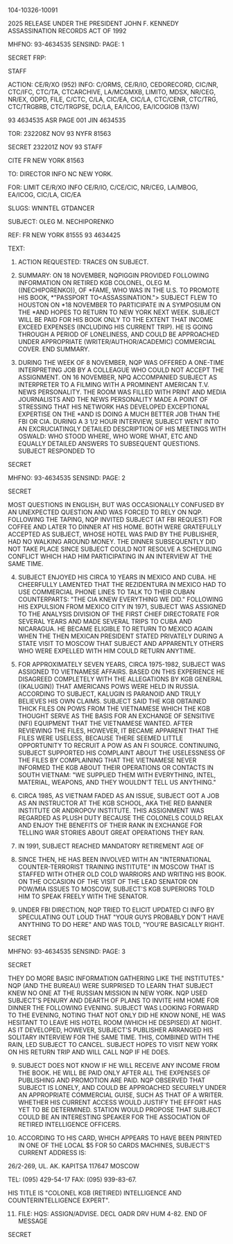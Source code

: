 104-10326-10091

2025 RELEASE UNDER THE PRESIDENT JOHN F. KENNEDY ASSASSINATION RECORDS ACT OF 1992

MHFNO: 93-4634535 SENSIND: PAGE: 1

SECRET FRP:

STAFF

ACTION: CE/R/XO (952) INFO: C/ORMS, CE/R/IO, CEDORECORD, CIC/NR, CTC/IFC,
CTC/TA, CTCARCHIVE, LA/MCGMXB, LIMITO, MDSX, NR/CEG, NR/EX, ODPD, FILE,
C/CTC, C/LA, CIC/EA, CIC/LA, CTC/CENR, CTC/TRG, CTC/TRGBRB, CTC/TRGPSE,
DC/LA, EA/ICOG, EA/ICOGIOB (13/W)

93 4634535 ASR PAGE 001 JIN 4634535

TOR: 232208Z NOV 93 NYFR 81563

SECRET 232201Z NOV 93 STAFF

CITE FR NEW YORK 81563

TO: DIRECTOR INFO NC NEW YORK.

FOR: LIMIT CE/R/XO INFO CE/R/IO, C/CE/CIC, NR/CEG, LA/MBOG,
EA/ICOG, CIC/LA, CIC/EA

SLUGS: WNINTEL GTDANCER

SUBJECT: OLEG M. NECHIPORENKO

REF: FR NEW YORK 81555 93 4634425

TEXT:

1. ACTION REQUESTED: TRACES ON SUBJECT.

2. SUMMARY: ON 18 NOVEMBER, NQPIGGIN PROVIDED FOLLOWING
INFORMATION ON RETIRED KGB COLONEL, OLEG M. ((NECHIPORENKO)), OF
*<LEE HARVEY OSWALD>FAME, WHO WAS IN THE U.S. TO PROMOTE HIS BOOK,
*"PASSPORT TO<ASSASSINATION."> SUBJECT FLEW TO HOUSTON ON
*18 NOVEMBER TO PARTICIPATE IN A SYMPOSIUM ON THE<KENNEDY>
*<ASSASSINATION>AND HOPES TO RETURN TO NEW YORK NEXT WEEK.
SUBJECT WILL BE PAID FOR HIS BOOK ONLY TO THE EXTENT THAT INCOME
EXCEED EXPENSES (INCLUDING HIS CURRENT TRIP). HE IS GOING
THROUGH A PERIOD OF LONELINESS, AND COULD BE APPROACHED UNDER
APPROPRIATE (WRITER/AUTHOR/ACADEMIC) COMMERCIAL COVER. END
SUMMARY.

3. DURING THE WEEK OF 8 NOVEMBER, NQP WAS OFFERED A
ONE-TIME INTERPRETING JOB BY A COLLEAGUE WHO COULD NOT ACCEPT
THE ASSIGNMENT. ON 16 NOVEMBER, NPQ ACCOMPANIED SUBJECT AS
INTERPRETER TO A FILMING WITH A PROMINENT AMERICAN T.V. NEWS
PERSONALITY. THE ROOM WAS FILLED WITH PRINT AND MEDIA
JOURNALISTS AND THE NEWS PERSONALITY MADE A POINT OF STRESSING
THAT HIS NETWORK HAS DEVELOPED EXCEPTIONAL EXPERTISE ON THE
*<KENNEDY ASSASSINATION>AND IS DOING A MUCH BETTER JOB THAN THE
FBI OR CIA. DURING A 3 1/2 HOUR INTERVIEW, SUBJECT WENT INTO AN
EXCRUCIATINGLY DETAILED DESCRIPTION OF HIS MEETINGS WITH
OSWALD: WHO STOOD WHERE, WHO WORE WHAT, ETC AND EQUALLY
DETAILED ANSWERS TO SUBSEQUENT QUESTIONS. SUBJECT RESPONDED TO

SECRET

MHFNO: 93-4634535 SENSIND: PAGE: 2

SECRET

MOST QUESTIONS IN ENGLISH, BUT WAS OCCASIONALLY CONFUSED BY AN
UNEXPECTED QUESTION AND WAS FORCED TO RELY ON NQP. FOLLOWING
THE TAPING, NQP INVITED SUBJECT (AT FBI REQUEST) FOR COFFEE AND
LATER TO DINNER AT HIS HOME. BOTH WERE GRATEFULLY ACCEPTED AS
SUBJECT, WHOSE HOTEL WAS PAID BY THE PUBLISHER, HAD NO WALKING
AROUND MONEY. THE DINNER SUBSEQUENTLY DID NOT TAKE PLACE SINCE
SUBJECT COULD NOT RESOLVE A SCHEDULING CONFLICT WHICH HAD HIM
PARTICIPATING IN AN INTERVIEW AT THE SAME TIME.

4. SUBJECT ENJOYED HIS CIRCA 10 YEARS IN MEXICO AND CUBA.
HE CHEERFULLY LAMENTED THAT THE REZIDENTURA IN MEXICO HAD TO USE
COMMERCIAL PHONE LINES TO TALK TO THEIR CUBAN COUNTERPARTS:
"THE CIA KNEW EVERYTHING WE DID." FOLLOWING HIS EXPULSION FROM
MEXICO CITY IN 1971, SUBJECT WAS ASSIGNED TO THE ANALYSIS
DIVISION OF THE FIRST CHIEF DIRECTORATE FOR SEVERAL YEARS AND
MADE SEVERAL TRIPS TO CUBA AND NICARAGUA. HE BECAME ELIGIBLE TO
RETURN TO MEXICO AGAIN WHEN THE THEN MEXICAN PRESIDENT STATED
PRIVATELY DURING A STATE VISIT TO MOSCOW THAT SUBJECT AND
APPARENTLY OTHERS WHO WERE EXPELLED WITH HIM COULD RETURN
ANYTIME.

5. FOR APPROXIMATELY SEVEN YEARS, CIRCA 1975-1982, SUBJECT
WAS ASSIGNED TO VIETNAMESE AFFAIRS. BASED ON THIS EXPERIENCE HE
DISAGREED COMPLETELY WITH THE ALLEGATIONS BY KGB GENERAL
((KALUGIN)) THAT AMERICANS POWS WERE HELD IN RUSSIA. ACCORDING
TO SUBJECT, KALUGIN IS PARANOID AND TRULY BELIEVES HIS OWN
CLAIMS. SUBJECT SAID THE KGB OBTAINED THICK FILES ON POWS FROM
THE VIETNAMESE WHICH THE KGB THOUGHT SERVE AS THE BASIS FOR AN
EXCHANGE OF SENSITIVE (NFI) EQUIPMENT THAT THE VIETNAMESE
WANTED. AFTER REVIEWING THE FILES, HOWEVER, IT BECAME APPARENT
THAT THE FILES WERE USELESS, BECAUSE THERE SEEMED LITTLE
OPPORTUNITY TO RECRUIT A POW AS AN FI SOURCE. CONTINUING,
SUBJECT SUPPORTED HIS COMPLAINT ABOUT THE USELESSNESS OF THE
FILES BY COMPLAINING THAT THE VIETNAMESE NEVER INFORMED THE KGB
ABOUT THEIR OPERATIONS OR CONTACTS IN SOUTH VIETNAM: "WE
SUPPLIED THEM WITH EVERYTHING, INTEL, MATERIAL, WEAPONS, AND
THEY WOULDN'T TELL US ANYTHING."

6. CIRCA 1985, AS VIETNAM FADED AS AN ISSUE, SUBJECT GOT A
JOB AS AN INSTRUCTOR AT THE KGB SCHOOL, AKA THE RED BANNER
INSTITUTE OR ANDROPOV INSTITUTE. THIS ASSIGNMENT WAS REGARDED
AS PLUSH DUTY BECAUSE THE COLONELS COULD RELAX AND ENJOY THE
BENEFITS OF THEIR RANK IN EXCHANGE FOR TELLING WAR STORIES ABOUT
GREAT OPERATIONS THEY RAN.

7. IN 1991, SUBJECT REACHED MANDATORY RETIREMENT AGE OF
60. SINCE THEN, HE HAS BEEN INVOLVED WITH AN "INTERNATIONAL
COUNTER-TERRORIST TRAINING INSTITUTE" IN MOSCOW THAT IS STAFFED
WITH OTHER OLD COLD WARRIORS AND WRITING HIS BOOK. ON THE
OCCASION OF THE VISIT OF THE LEAD SENATOR ON POW/MIA ISSUES TO
MOSCOW, SUBJECT'S KGB SUPERIORS TOLD HIM TO SPEAK FREELY WITH
THE SENATOR.

8. UNDER FBI DIRECTION, NQP TRIED TO ELICIT UPDATED CI INFO
BY SPECULATING OUT LOUD THAT "YOUR GUYS PROBABLY DON'T HAVE
ANYTHING TO DO HERE" AND WAS TOLD, "YOU'RE BASICALLY RIGHT.

SECRET

MHFNO: 93-4634535 SENSIND: PAGE: 3

SECRET

THEY DO MORE BASIC INFORMATION GATHERING LIKE THE INSTITUTES."
NQP (AND THE BUREAU) WERE SURPRISED TO LEARN THAT SUBJECT KNEW
NO ONE AT THE RUSSIAN MISSION IN NEW YORK. NQP USED SUBJECT'S
PENURY AND DEARTH OF PLANS TO INVITE HIM HOME FOR DINNER THE
FOLLOWING EVENING. SUBJECT WAS LOOKING FORWARD TO THE EVENING,
NOTING THAT NOT ONLY DID HE KNOW NONE, HE WAS HESITANT TO LEAVE
HIS HOTEL ROOM (WHICH HE DESPISED) AT NIGHT. AS IT DEVELOPED,
HOWEVER, SUBJECT'S PUBLISHER ARRANGED HIS SOLITARY INTERVIEW FOR
THE SAME TIME. THIS, COMBINED WITH THE RAIN, LED SUBJECT TO
CANCEL. SUBJECT HOPES TO VISIT NEW YORK ON HIS RETURN TRIP AND
WILL CALL NQP IF HE DOES.

9. SUBJECT DOES NOT KNOW IF HE WILL RECEIVE ANY INCOME FROM
THE BOOK. HE WILL BE PAID ONLY AFTER ALL THE EXPENSES OF
PUBLISHING AND PROMOTION ARE PAID. NQP OBSERVED THAT SUBJECT IS
LONELY, AND COULD BE APPROACHED SECURELY UNDER AN APPROPRIATE
COMMERCIAL GUISE, SUCH AS THAT OF A WRITER. WHETHER HIS CURRENT
ACCESS WOULD JUSTIFY THE EFFORT HAS YET TO BE DETERMINED.
STATION WOULD PROPOSE THAT SUBJECT COULD BE AN INTERESTING
SPEAKER FOR THE ASSOCIATION OF RETIRED INTELLIGENCE OFFICERS.

10. ACCORDING TO HIS CARD, WHICH APPEARS TO HAVE BEEN
PRINTED IN ONE OF THE LOCAL $5 FOR 50 CARDS MACHINES, SUBJECT'S
CURRENT ADDRESS IS:

26/2-269, UL. AK. KAPITSA
117647 MOSCOW

TEL: (095) 429-54-17
FAX: (095) 939-83-67.

HIS TITLE IS "COLONEL KGB (RETIRED) INTELLIGENCE AND
COUNTERINTELLIGENCE EXPERT".

11. FILE: HQS: ASSIGN/ADVISE. DECL OADR DRV HUM 4-82.
END OF MESSAGE

SECRET
